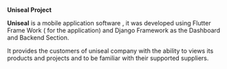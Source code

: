 **Uniseal Project**

**Uniseal** is a mobile application software , it was developed using Flutter Frame Work 
( for the application) and Django Framework as 
the Dashboard and Backend Section. 

It provides the customers of uniseal company
with the ability to views its products and projects 
and to be familiar with their supported suppliers.